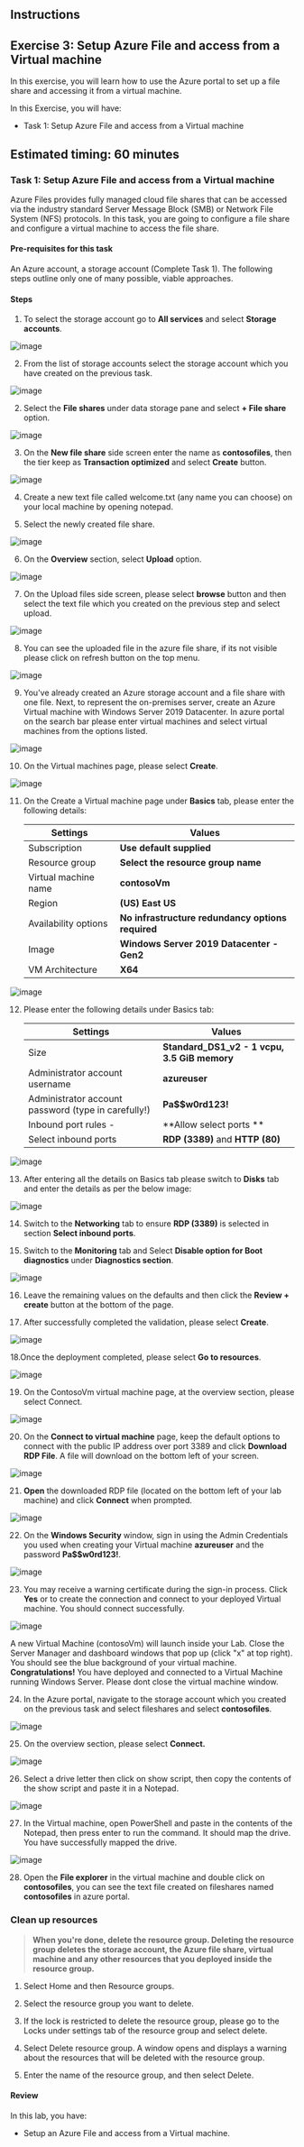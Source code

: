 ## Instructions

## Exercise 3: Setup Azure File and access from a Virtual machine

In this exercise, you will learn how to use the Azure portal to set up a file share and accessing it from a virtual machine.

In this Exercise, you will have:

+ Task 1: Setup Azure File and access from a Virtual machine

## Estimated timing: 60 minutes

### Task 1: Setup Azure File and access from a Virtual machine

Azure Files provides fully managed cloud file shares that can be accessed via the industry standard Server Message Block (SMB) or Network File System (NFS) protocols.
In this task, you are going to configure a file share and configure a virtual machine to access the file share.

#### Pre-requisites for this task

An Azure account, a storage account (Complete Task 1). The following steps outline only one of many possible, viable approaches.

#### Steps

1. To select the storage account go to **All services** and select **Storage accounts**.

![image](../media/files3a.png)

2. From the list of storage accounts select the storage account which you have created on the previous task.

![image](../media/files3.png)

2. Select the **File shares** under data storage pane and select **+ File share** option.

![image](../media/files2.png)

3. On the **New file share** side screen enter the name as **contosofiles**, then the tier keep as **Transaction optimized** and select **Create** button.

![image](../media/files4.png)

4. Create a new text file called welcome.txt (any name you can choose) on your local machine by opening notepad.

5. Select the newly created file share.

![image](../media/files5.png)

6. On the **Overview** section, select **Upload** option.

![image](../media/files6.png)

7. On the Upload files side screen, please select **browse** button and then select the text file which you created on the previous step and select upload.

![image](../media/files7.png)

8. You can see the uploaded file in the azure file share, if its not visible please click on refresh button on the top menu.

![image](../media/files8.png)

9. You've already created an Azure storage account and a file share with one file. Next, to represent the on-premises server, create an Azure Virtual machine with Windows Server 2019 Datacenter. In azure portal on the search bar please enter virtual machines and select virtual machines from the options listed.

![image](../media/files9.png)

10. On the Virtual machines page, please select **Create**.

![image](../media/files10.png)

11. On the Create a Virtual machine page under **Basics** tab, please enter the following details:

    | Settings | Values |
    |  -- | -- |
    | Subscription | **Use default supplied** |
    | Resource group | **Select the resource group name** |
    | Virtual machine name | **contosoVm** |
    | Region | **(US) East US**|
    | Availability options | **No infrastructure redundancy options required** |
    | Image | **Windows Server 2019 Datacenter - Gen2** |
    | VM Architecture | **X64** |

![image](../media/files12.png)


12. Please enter the following details under Basics tab:  
    
    | Settings | Values |
    |  -- | -- |
    | Size | **Standard_DS1_v2 - 1 vcpu, 3.5 GiB memory** |
    | Administrator account username | **azureuser** |
    | Administrator account password (type in carefully!) | **Pa$$w0rd123!**|
    | Inbound port rules - | **Allow select ports **|
    | Select inbound ports | **RDP (3389)** and **HTTP (80)**| 

![image](../media/files13a.png)

13. After entering all the details on Basics tab please switch to **Disks** tab and enter the details as per the below image:

![image](../media/files14.png)

14. Switch to the **Networking** tab to ensure **RDP (3389)** is selected in section **Select inbound ports**.

15. Switch to the **Monitoring** tab and Select **Disable option for Boot diagnostics** under **Diagnostics section**.

![image](../media/files15.png)
 
16. Leave the remaining values on the defaults and then click the **Review + create** button at the bottom of the page.

17. After successfully completed the validation, please select **Create**.

![image](../media/files16.png)

18.Once the deployment completed, please select **Go to resources**.

![image](../media/files17.png)

19. On the ContosoVm virtual machine page, at the overview section, please select Connect.

![image](../media/files18.png)

20. On the **Connect to virtual machine** page, keep the default options to connect with the public IP address over port 3389 and click **Download RDP File**. A file will download on the bottom left of your screen.

![image](../media/files20a.png)

21. **Open** the downloaded RDP file (located on the bottom left of your lab machine) and click **Connect** when prompted. 

![image](../media/files19.png)

22. On the **Windows Security** window, sign in using the Admin Credentials you used when creating your Virtual machine **azureuser** and the password **Pa$$w0rd123!**. 

![image](../media/files20.png)

23. You may receive a warning certificate during the sign-in process. Click **Yes** or to create the connection and connect to your deployed Virtual machine. You should connect successfully.

![image](../media/files21.png)

A new Virtual Machine (contosoVm) will launch inside your Lab. Close the Server Manager and dashboard windows that pop up (click "x" at top right). You should see the blue background of your virtual machine. **Congratulations!** You have deployed and connected to a Virtual Machine running Windows Server. Please dont close the virtual machine window.

24. In the Azure portal, navigate to the storage account which you created on the previous task and select fileshares and select **contosofiles**.

![image](../media/files22.png)

25. On the overview section, please select **Connect.**

![image](../media/files23.png)

26. Select a drive letter then click on show script, then copy the contents of the show script and paste it in a Notepad.

![image](../media/files24.png)

27. In the Virtual machine, open PowerShell and paste in the contents of the Notepad, then press enter to run the command. It should map the drive. You have successfully mapped the drive.

![image](../media/files25.png)

28. Open the **File explorer** in the virtual machine and double click on **contosofiles**, you can see the text file created on fileshares named **contosofiles** in azure portal.

### Clean up resources

>**When you're done, delete the resource group. Deleting the resource group deletes the storage account, the Azure file share, virtual machine and any other resources that you deployed inside the resource group.**

1. Select Home and then Resource groups.

2. Select the resource group you want to delete.

3. If the lock is restricted to delete the resource group, please go to the Locks under settings tab of the resource group and select delete.

3. Select Delete resource group. A window opens and displays a warning about the resources that will be deleted with the resource group.

4. Enter the name of the resource group, and then select Delete.
    
#### Review

In this lab, you have:

- Setup an Azure File and access from a Virtual machine.
